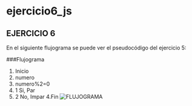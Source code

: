 # ejercicio6_js
## EJERCICIO 6
En el siguiente flujograma se puede ver el pseudocódigo  del ejercicio 5:
 
###Flujograma
1. Inicio
2. numero
3. numero%2=0
3. 1 Si, Par
3. 2 No, Impar
4.Fin
![FLUJOGRAMA](http://1.1m.yt/h1THUEb.jpg "Flujograma")
